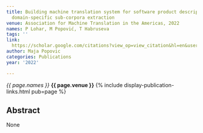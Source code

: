 ```yaml
---
title: Building machine translation system for software product descriptions using
  domain-specific sub-corpora extraction
venue: Association for Machine Translation in the Americas, 2022
names: P Lohar, M Popović, T Habruseva
tags: ''
link: 
  https://scholar.google.com/citations?view_op=view_citation&hl=en&user=KdAV2Y0AAAAJ&pagesize=100&sortby=pubdate&citation_for_view=KdAV2Y0AAAAJ:NJ774b8OgUMC
author: Maja Popovic
categories: Publications
year: '2022'

---
```


*{{ page.names }}*
**{{ page.venue }}**
{% include display-publication-links.html pub=page %}
## Abstract

None